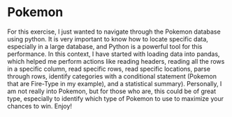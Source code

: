 # Pokemon
For this exercise, I just wanted to navigate through the Pokemon database using python. It is very important to know how to locate specific data, especially in a large database, and Python is a powerful tool for this performance. In this context, I have started with loading data into pandas, which helped me perform actions like reading headers, reading all the rows in a specific column, read specific rows, read specific locations, parse through rows, identify categories with a conditional statement (Pokemon that are Fire-Type in my example), and a statistical summary).  Personally, I am not really into Pokemon, but for those who are, this could be of great type, especially to identify which type of Pokemon to use to maximize your chances to win. Enjoy!
